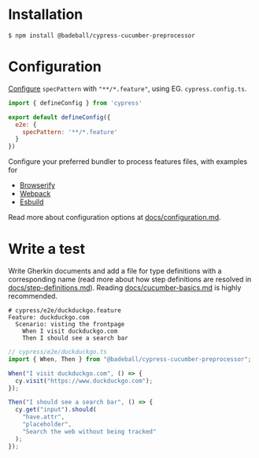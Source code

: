 # Installation

```
$ npm install @badeball/cypress-cucumber-preprocessor
```

# Configuration

[Configure](https://docs.cypress.io/guides/references/configuration) `specPattern` with `"**/*.feature"`, using EG. `cypress.config.ts`.

```js
import { defineConfig } from 'cypress'

export default defineConfig({
  e2e: {
    specPattern: '**/*.feature'
  }
})
```

Configure your preferred bundler to process features files, with examples for

* [Browserify](../examples/browserify)
* [Webpack](../examples/webpack)
* [Esbuild](../examples/esbuild)

Read more about configuration options at [docs/configuration.md](configuration.md).

# Write a test

Write Gherkin documents and add a file for type definitions with a corresponding name (read more about how step definitions are resolved in [docs/step-definitions.md](step-definitions.md)). Reading [docs/cucumber-basics.md](cucumber-basics.md) is highly recommended.

```cucumber
# cypress/e2e/duckduckgo.feature
Feature: duckduckgo.com
  Scenario: visting the frontpage
    When I visit duckduckgo.com
    Then I should see a search bar
```

```ts
// cypress/e2e/duckduckgo.ts
import { When, Then } from "@badeball/cypress-cucumber-preprocessor";

When("I visit duckduckgo.com", () => {
  cy.visit("https://www.duckduckgo.com");
});

Then("I should see a search bar", () => {
  cy.get("input").should(
    "have.attr",
    "placeholder",
    "Search the web without being tracked"
  );
});
```
